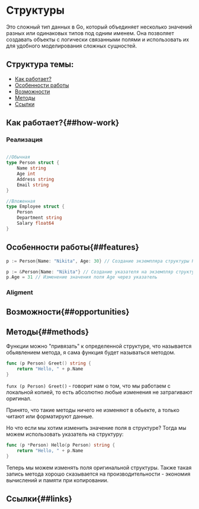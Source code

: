 # Структуры

Это сложный тип данных в Go, который объединяет несколько значений разных или одинаковых типов под одним именем. Она позволяет создавать объекты с логически связанными полями и использовать их для удобного моделирования сложных сущностей.

## Структура темы:
- [Как работает?](##how-work)
- [Особенности работы](##features)
- [Возможности](##opportunities)
- [Методы](##methods)
- [Ссылки](##links)


## Как работает?{##how-work}

### Реализация
```go

//Обычная
type Person struct {
	Name string
	Age int
	Address string
	Email string
}

//Вложенная
type Employee struct {
	Person
	Department string
	Salary float64
}

```

## Особенности работы{##features}

```go
p := Person{Name: "Nikita", Age: 30} // Создание экземпляра структуры Person

p := &Person{Name: "Nikita"} // Создание указателя на экземпляр структуры Person
p.Age = 31 // Изменение значения поля Age через указатель


```


### Aligment

## Возможности{##opportunities}

## Методы{##methods}

Функции можно "привязать" к определенной структуре, что называется обьявлением метода,
я сама функция будет называться методом.

```go
func (p Person) Greet() string {
    return "Hello, " + p.Name
}
```
`funx (p Person) Greet()` - говорит нам о том, что мы работаем с локальной копией,
то есть абсолютно любые изменения не затрагивают оригинал.

Принято, что такие методы ничего не изменяют в обьекте, а только читают или форматируют данные.

Но что если мы хотим изменить значение поля в структуре?
Тогда мы можем использовать указатель на структуру:
```go
func (p *Person) Hello(p Person) string {
    return "Hello, " + p.Name
}
```

Теперь мы можем изменять поля оригинальной структуры.
Также такая запись метода хорошо сказывается на производительности - экономия вычислений и памяти при копировании.




## Ссылки{##links}
